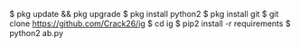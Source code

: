 $ pkg update && pkg upgrade
$ pkg install python2
$ pkg install git
$ git clone https://github.com/Crack26/ig
$ cd ig
$ pip2 install -r requirements
$ python2 ab.py
